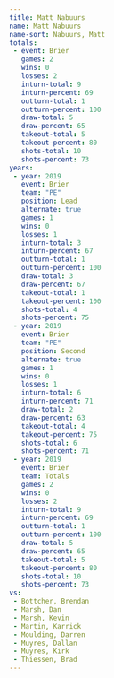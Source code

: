 ```yaml
---
title: Matt Nabuurs
name: Matt Nabuurs
name-sort: Nabuurs, Matt
totals:
 - event: Brier
   games: 2
   wins: 0
   losses: 2
   inturn-total: 9
   inturn-percent: 69
   outturn-total: 1
   outturn-percent: 100
   draw-total: 5
   draw-percent: 65
   takeout-total: 5
   takeout-percent: 80
   shots-total: 10
   shots-percent: 73
years:
 - year: 2019
   event: Brier
   team: "PE"
   position: Lead
   alternate: true
   games: 1
   wins: 0
   losses: 1
   inturn-total: 3
   inturn-percent: 67
   outturn-total: 1
   outturn-percent: 100
   draw-total: 3
   draw-percent: 67
   takeout-total: 1
   takeout-percent: 100
   shots-total: 4
   shots-percent: 75
 - year: 2019
   event: Brier
   team: "PE"
   position: Second
   alternate: true
   games: 1
   wins: 0
   losses: 1
   inturn-total: 6
   inturn-percent: 71
   draw-total: 2
   draw-percent: 63
   takeout-total: 4
   takeout-percent: 75
   shots-total: 6
   shots-percent: 71
 - year: 2019
   event: Brier
   team: Totals
   games: 2
   wins: 0
   losses: 2
   inturn-total: 9
   inturn-percent: 69
   outturn-total: 1
   outturn-percent: 100
   draw-total: 5
   draw-percent: 65
   takeout-total: 5
   takeout-percent: 80
   shots-total: 10
   shots-percent: 73
vs:
 - Bottcher, Brendan
 - Marsh, Dan
 - Marsh, Kevin
 - Martin, Karrick
 - Moulding, Darren
 - Muyres, Dallan
 - Muyres, Kirk
 - Thiessen, Brad
---
```

